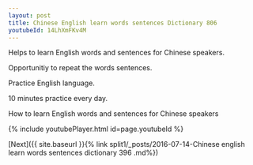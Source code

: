 ```yaml
---
layout: post
title: Chinese English learn words sentences Dictionary 806 
youtubeId: 14LhXmFKv4M
---
```

 
 
Helps to learn English words and sentences for Chinese speakers.

Opportunitiy to repeat the words sentences. 

Practice English language. 
 
10 minutes practice every day. 
 
How to learn English words and sentences for Chinese speakers 
 
{% include youtubePlayer.html id=page.youtubeId %}
 
 
[Next]({{ site.baseurl }}{% link  split1/_posts/2016-07-14-Chinese english learn words sentences dictionary 396 .md%})
 

